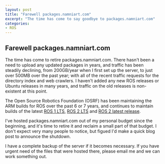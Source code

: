 ```yaml
---
layout: post
title: "Farewell packages.namniart.com"
excerpt: "The time has come to say goodbye to packages.namniart.com"
categories:
- ROS
---
```


## Farewell packages.namniart.com

The time has come to retire packages.namniart.com. There hasn't been a need to upload any updated packages in years, and traffic has been steadily declining, from 200GB/year when I first set up the server, to just over 500MB over the past year; with all of the recent traffic requests for the directory index and web crawlers. I haven't added any new ROS releases or Ubuntu releases in many years, and traffic on the old releases is non-existent at this point.

The Open Source Robotics Foundation (OSRF) has been maintaining the ARM builds for ROS over the past 6 or 7 years, and continues to maintain builds of the latest [ROS 1 LTS](http://wiki.ros.org/noetic/Installation/Ubuntu), [ROS 2 LTS](https://docs.ros.org/en/humble/Installation/Ubuntu-Install-Debians.html) and [ROS 2 latest release](https://docs.ros.org/en/iron/Installation/Ubuntu-Install-Debians.html). 

I've hosted packages.namniart.com out of my personal budget since the beginning, and it's time to retire it and reclaim a small part of that budget. I don't expect very many people to notice, but figued I'd make a quick blog post to announce the shutdown.

I have a complete backup of the server if it becomes necessary. If you have urgent need of the files that were hosted there, please email me and we can work something out.
